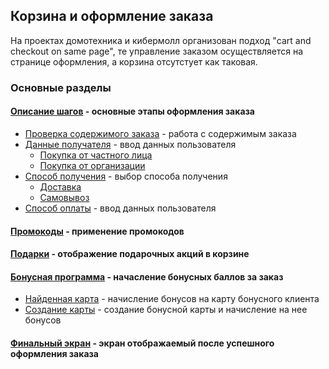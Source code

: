 ## Корзина и оформление заказа
На проектах домотехника и кибермолл организован подход "cart and checkout on same page", те управление заказом осуществляется на странице оформления, а корзина отсутстует как таковая.
### Основные разделы
#### [Описание шагов](steps/) - основные этапы оформления заказа
* [Проверка содержимого заказа](steps/order-list/) - работа с содержимым заказа
* [Данные получателя](steps/user-info/) - ввод данных пользователя
	* [Покупка от частного лица](steps/user-info/personal/)
	* [Покупка от организации](steps/user-info/company/)
* [Способ получения](steps/getting/) - выбор способа получения
	* [Доставка](steps/getting/delivery/)
	* [Самовывоз](steps/getting/pickup/)
* [Способ оплаты](steps/payment/) - ввод данных пользователя
#### [Промокоды](promocodes/) - применение промокодов
#### [Подарки](gifts/) - отображение подарочных акций в корзине
#### [Бонусная программа](bonus/) - начасление бонусных баллов за заказ
* [Найденная карта](bonus/card-info.md/) - начисление бонусов на карту бонусного клиента
* [Создание карты](bonus/card-info.md) - создание бонусной карты и начисление на нее бонусов
#### [Финальный экран](final/) - экран отображаемый после успешного оформления заказа



